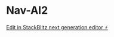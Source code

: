 # Nav-AI2

[Edit in StackBlitz next generation editor ⚡️](https://stackblitz.com/~/github.com/Thafoxes/Nav-AI2)